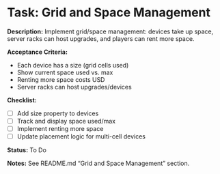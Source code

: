 # Task: Grid and Space Management

**Description:**
Implement grid/space management: devices take up space, server racks can host upgrades, and players can rent more space.

**Acceptance Criteria:**
- Each device has a size (grid cells used)
- Show current space used vs. max
- Renting more space costs USD
- Server racks can host upgrades/devices

**Checklist:**
- [ ] Add size property to devices
- [ ] Track and display space used/max
- [ ] Implement renting more space
- [ ] Update placement logic for multi-cell devices

**Status:** To Do

**Notes:**
See README.md “Grid and Space Management” section. 